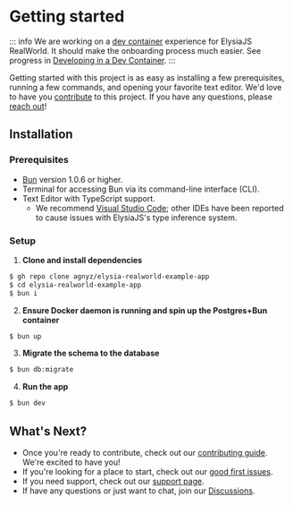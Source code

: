 # Getting started

::: info
We are working on a [dev container](https://code.visualstudio.com/docs/remote/containers) experience for ElysiaJS RealWorld. It should make the onboarding process much easier. See progress in [Developing in a Dev Container](./dev-container.md).
:::

Getting started with this project is as easy as installing a few prerequisites, running a few commands, and opening your favorite text editor. We'd love to have you [contribute](https://github.com/agnyz/elysia-realworld-example-app/blob/main/CONTRIBUTING.md) to this project. If you have any questions, please [reach out](
  https://github.com/agnyz/elysia-realworld-example-app/discussions
)!

## Installation

### Prerequisites

* [Bun](https://bun.sh/) version 1.0.6 or higher.
* Terminal for accessing Bun via its command-line interface (CLI).
* Text Editor with TypeScript support.
  * We recommend [Visual Studio Code](https://code.visualstudio.com/); other IDEs have been reported to cause issues with ElysiaJS's type inference system.

### Setup

1. **Clone and install dependencies**

  ```sh
  $ gh repo clone agnyz/elysia-realworld-example-app
  $ cd elysia-realworld-example-app
  $ bun i
  ```

2. **Ensure Docker daemon is running and spin up the Postgres+Bun container**

  ```sh
  $ bun up
  ```
3. **Migrate the schema to the database**

  ```sh
  $ bun db:migrate
  ```

4. **Run the app**

  ```sh
  $ bun dev
  ```

## What's Next?

* Once you're ready to contribute, check out our [contributing guide](https://github.com/agnyz/elysia-realworld-example-app/blob/main/CONTRIBUTING.md). We're excited to have you!
* If you're looking for a place to start, check out our [good first issues](https://github.com/agnyz/elysia-realworld-example-app/issues?q=is%3Aopen+is%3Aissue+label%3A%22good+first+issue%22).
* If you need support, check out our [support page](https://github.com/agnyz/elysia-realworld-example-app/blob/main/SUPPORT.md).
* If have any questions or just want to chat, join our [Discussions](https://github.com/agnyz/elysia-realworld-example-app/discussions).
